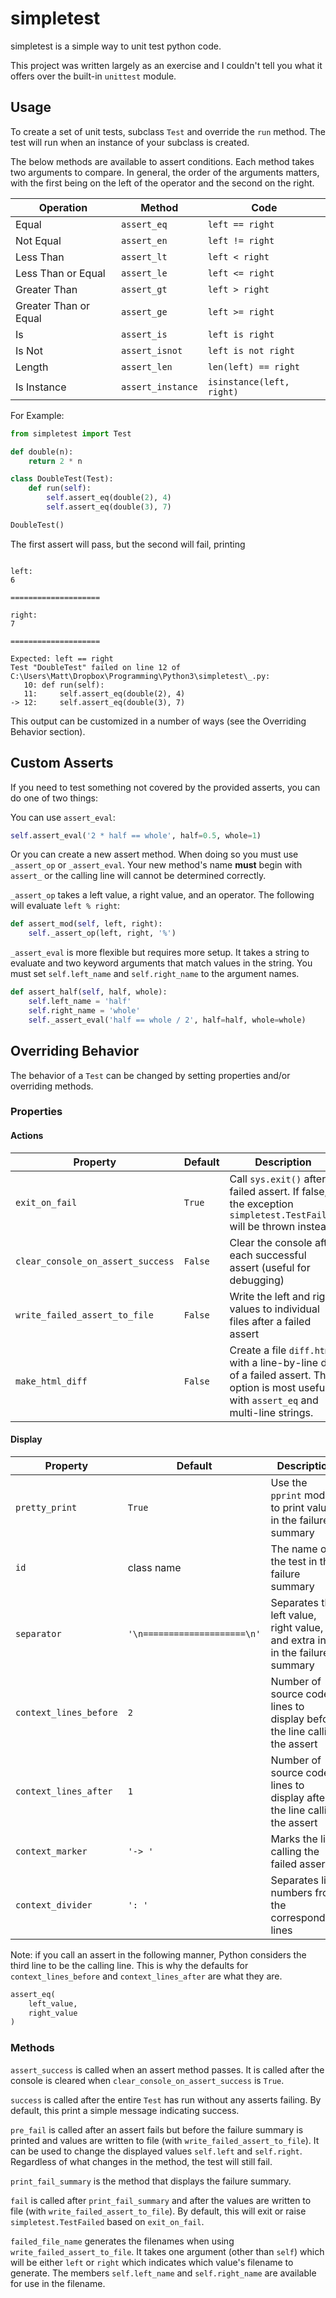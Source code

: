 # simpletest

simpletest is a simple way to unit test python code.

This project was written largely as an exercise and I couldn't tell you what it offers over the built-in `unittest` module.

## Usage

To create a set of unit tests, subclass `Test` and override the `run` method. The test will run when an instance of your subclass is created.

The below methods are available to assert conditions. Each method takes two arguments to compare. In general, the order of the arguments matters, with the first being on the left of the operator and the second on the right.

Operation | Method | Code
--- | --- | ---
Equal | `assert_eq` | `left == right`
Not Equal | `assert_en` | `left != right` 
Less Than | `assert_lt` | `left < right`
Less Than or Equal | `assert_le` | `left <= right`
Greater Than | `assert_gt` | `left > right`
Greater Than or Equal | `assert_ge` | `left >= right`
Is | `assert_is` | `left is right`
Is Not | `assert_isnot` | `left is not right`
Length | `assert_len` | `len(left) == right`
Is Instance | `assert_instance` | `isinstance(left, right)`

For Example:

```python
from simpletest import Test

def double(n):
    return 2 * n

class DoubleTest(Test):
    def run(self):
        self.assert_eq(double(2), 4)
        self.assert_eq(double(3), 7)

DoubleTest()
```

The first assert will pass, but the second will fail, printing

```

left:
6

====================

right:
7

====================

Expected: left == right
Test "DoubleTest" failed on line 12 of
C:\Users\Matt\Dropbox\Programming\Python3\simpletest\_.py:
   10: def run(self):
   11:     self.assert_eq(double(2), 4)
-> 12:     self.assert_eq(double(3), 7)

```

This output can be customized in a number of ways (see the Overriding Behavior section).

## Custom Asserts
If you need to test something not covered by the provided asserts, you can do one of two things:

You can use `assert_eval`:
```python
self.assert_eval('2 * half == whole', half=0.5, whole=1)
```

Or you can create a new assert method. When doing so you must use `_assert_op` or `_assert_eval`. Your new method's name __must__ begin with `assert_` or the calling line will cannot be determined correctly.

`_assert_op` takes a left value, a right value, and an operator.
The following will evaluate `left % right`:
```python
def assert_mod(self, left, right):
    self._assert_op(left, right, '%')	
```
`_assert_eval` is more flexible but requires more setup. It takes a string to evaluate and two keyword arguments that match values in the string. You must set `self.left_name` and `self.right_name` to the argument names.
```python
def assert_half(self, half, whole):
    self.left_name = 'half'
    self.right_name = 'whole'
	self._assert_eval('half == whole / 2', half=half, whole=whole)
```

## Overriding Behavior

The behavior of a `Test` can be changed by setting properties and/or overriding methods.


### Properties
#### Actions

Property | Default | Description
--- | --- | ---
`exit_on_fail` | `True` | Call `sys.exit()` after a failed assert. If false, the exception `simpletest.TestFailed` will be thrown instead. 
`clear_console_on_assert_success` | `False` | Clear the console after each successful assert (useful for debugging)
`write_failed_assert_to_file` | `False` | Write the left and right values to individual files after a failed assert
`make_html_diff` | `False` | Create a file `diff.html` with a line-by-line diff of a failed assert. This option is most useful with `assert_eq` and multi-line strings.

#### Display

Property | Default | Description
--- | --- | ---
`pretty_print` | `True` | Use the `pprint` module to print values in the failure summary
`id` | class name | The name of the test in the failure summary
`separator` | `'\n====================\n'` | Separates the left value, right value, and extra info in the failure summary
`context_lines_before` | `2` | Number of source code lines to display before the line calling the assert 
`context_lines_after` | `1` | Number of source code lines to display after the line calling the assert
`context_marker` | `'-> '` | Marks the line calling the failed assert
`context_divider` | `': '` | Separates line numbers from the corresponding lines

Note: if you call an assert in the following manner, Python considers the third line to be the calling line. This is why the defaults for `context_lines_before` and `context_lines_after` are what they are.

``` python
assert_eq(
    left_value,
    right_value
)
```

### Methods

`assert_success` is called when an assert method passes. It is called after the console is cleared when `clear_console_on_assert_success` is `True`.

`success` is called after the entire `Test` has run without any asserts failing. By default, this print a simple message indicating success.

`pre_fail` is called after an assert fails but before the failure summary is printed and values are written to file (with `write_failed_assert_to_file`). It can be used to change the displayed values `self.left` and `self.right`. Regardless of what changes in the method, the test will still fail.

`print_fail_summary` is the method that displays the failure summary.

`fail` is called after `print_fail_summary` and after the values are written to file (with `write_failed_assert_to_file`). By default, this will exit or raise `simpletest.TestFailed` based on `exit_on_fail`.

`failed_file_name` generates the filenames when using `write_failed_assert_to_file`. It takes one argument (other than `self`) which will be either `left` or `right` which indicates which value's filename to generate. The members `self.left_name` and `self.right_name` are available for use in the filename.